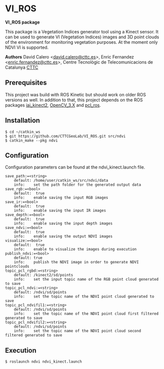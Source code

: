 # VI_ROS
**VI_ROS package**

This package is a Vegetation Indices generator tool using a Kinect sensor. It can be used to generate VI (Vegetation Indices) images and 3D point clouds of the environment for monitoring vegetation purposes. At the moment only NDVI VI is supported.

**Authors** David Calero <<david.calero@cttc.es>>, Enric Fernandez <<enric.fernandez@cttc.es>>, Centre Tecnològic de Telecomunicacions de Catalunya [CTTC](http://www.cttc.es/) 

## Prerequisites
This project was build with ROS Kinetic but should work on older ROS versions as well. In addition to that, this project depends on the ROS packages [iai_kinect2](https://github.com/code-iai/iai_kinect2), [OpenCV_3.X](https://opencv.org/)  and [pcl_ros](http://wiki.ros.org/pcl_ros). 

## Installation

```
$ cd ~/catkin_ws
$ git https://github.com/CTTCGeoLab/VI_ROS.git src/ndvi
$ catkin_make --pkg ndvi
```
## Configuration

Configuration parameters can be found at the ndvi_kinect.launch file.
```
save_path:=<string>
    default: /home/user/catkin_ws/src/ndvi/data
    info:    set the path folder for the generated output data
save_rgb:=<bool>
    default:  true
    info:    enable saving the input RGB images
save_ir:=<bool>
    default:  true
    info:    enable saving the input IR images
save_depth:=<bool>
    default:  true
    info:    enable saving the input depth images
save_ndvi:=<bool>
    default:  true
    info:    enable saving the output NDVI images
visualize:=<bool>
    default:  true
    info:    enable to visualize the images during execution
publish_ndvi:=<bool>
    default: true
    info:    publish the NDVI image in order to generate NDVI pointclouds
topic_pcl_rgbd:=<string>
    default: /kinect2/sd/points
    info:    set the input topic name of the RGB point cloud generated to save
topic_pcl_ndvi:=<string>
    default: /ndvi/sd/points
    info:    set the topic name of the NDVI point cloud generated to save
topic_pcl_ndvifil1:=<string>
    default: /ndvi/sd/points
    info:    set the topic name of the NDVI point cloud first filtered generated to save
topic_pcl_ndvifil2:=<string>
    default: /ndvi/sd/points
    info:    set the topic name of the NDVI point cloud second filtered generated to save  
```
## Execution
```
$ roslaunch ndvi ndvi_kinect.launch
```
